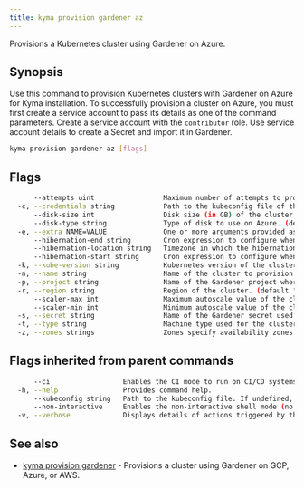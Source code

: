 ```yaml
---
title: kyma provision gardener az
---
```


Provisions a Kubernetes cluster using Gardener on Azure.

## Synopsis

Use this command to provision Kubernetes clusters with Gardener on Azure for Kyma installation. 
To successfully provision a cluster on Azure, you must first create a service account to pass its details as one of the command parameters. 
Create a service account with the `contributor` role. Use service account details to create a Secret and import it in Gardener.

```bash
kyma provision gardener az [flags]
```

## Flags

```bash
      --attempts uint                 Maximum number of attempts to provision the cluster. (default 3)
  -c, --credentials string            Path to the kubeconfig file of the Gardener service account for Azure. (required)
      --disk-size int                 Disk size (in GB) of the cluster. (default 50)
      --disk-type string              Type of disk to use on Azure. (default "Standard_LRS")
  -e, --extra NAME=VALUE              One or more arguments provided as the NAME=VALUE key-value pairs to configure additional cluster settings. You can use this flag multiple times or enter the key-value pairs as a comma-separated list.
      --hibernation-end string        Cron expression to configure when the cluster should stop hibernating
      --hibernation-location string   Timezone in which the hibernation schedule should be applied. (default "Europe/Berlin")
      --hibernation-start string      Cron expression to configure when the cluster should start hibernating (default "00 18 * * 1,2,3,4,5")
  -k, --kube-version string           Kubernetes version of the cluster. (default "1.24")
  -n, --name string                   Name of the cluster to provision. (required)
  -p, --project string                Name of the Gardener project where you provision the cluster. (required)
  -r, --region string                 Region of the cluster. (default "westeurope")
      --scaler-max int                Maximum autoscale value of the cluster. (default 3)
      --scaler-min int                Minimum autoscale value of the cluster. (default 1)
  -s, --secret string                 Name of the Gardener secret used to access Azure. (required)
  -t, --type string                   Machine type used for the cluster. (default "Standard_D4_v3")
  -z, --zones strings                 Zones specify availability zones that are used to evenly distribute the worker pool. eg. --zones="europe-west3-a,europe-west3-b" (default [1])
```

## Flags inherited from parent commands

```bash
      --ci                  Enables the CI mode to run on CI/CD systems. It avoids any user interaction (such as no dialog prompts) and ensures that logs are formatted properly in log files (such as no spinners for CLI steps).
  -h, --help                Provides command help.
      --kubeconfig string   Path to the kubeconfig file. If undefined, Kyma CLI uses the KUBECONFIG environment variable, or falls back "/$HOME/.kube/config".
      --non-interactive     Enables the non-interactive shell mode (no colorized output, no spinner).
  -v, --verbose             Displays details of actions triggered by the command.
```

## See also

* [kyma provision gardener](kyma_provision_gardener.md)	 - Provisions a cluster using Gardener on GCP, Azure, or AWS.

